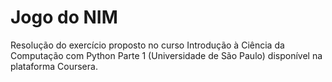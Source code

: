 # Jogo do NIM 
Resolução do exercício proposto no curso Introdução à Ciência da Computação com Python Parte 1 (Universidade de São Paulo) disponível na plataforma Coursera.
